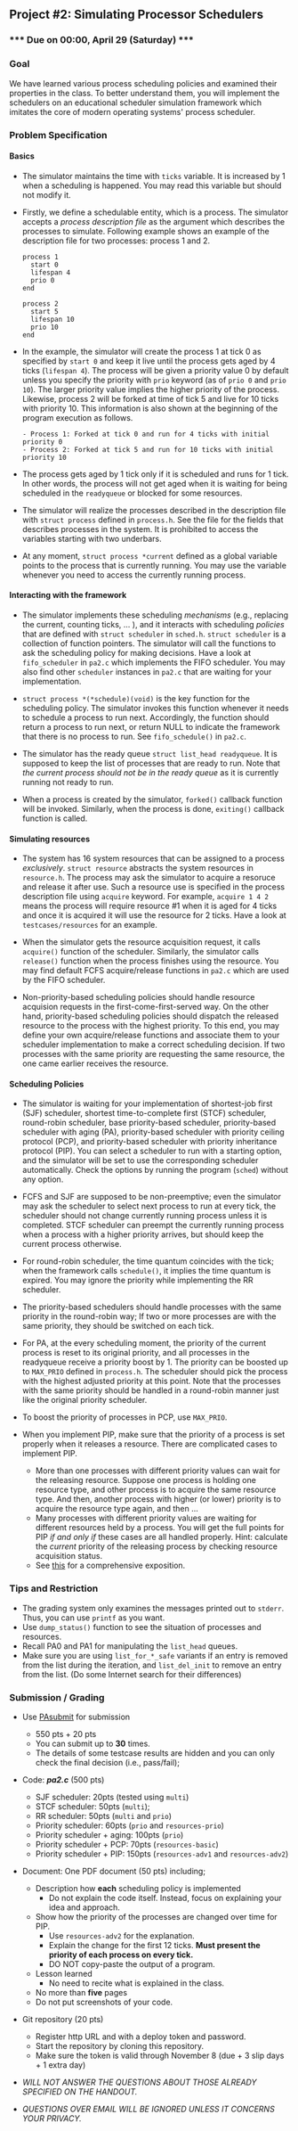 ## Project #2: Simulating Processor Schedulers

### *** Due on 00:00, April 29 (Saturday) ***


### Goal

We have learned various process scheduling policies and examined their properties in the class. To better understand them, you will implement the schedulers on an educational scheduler simulation framework which imitates the core of modern operating systems' process scheduler.


### Problem Specification

#### Basics

- The simulator maintains the time with `ticks` variable. It is increased by 1 when a scheduling is happened. You may read this variable but should not modify it.

- Firstly, we define a schedulable entity, which is a process. The simulator accepts a *process description file* as the argument which describes the processes to simulate. Following example shows an example of the description file for two processes: process 1 and 2.

  ```
  process 1
    start 0
    lifespan 4
    prio 0
  end

  process 2
    start 5
    lifespan 10
    prio 10
  end
  ```

- In the example, the simulator will create the process 1 at tick 0 as specified by `start 0` and keep it live until the process gets aged by 4 ticks (`lifespan 4`). The process will be given a priority value 0 by default unless you specify the priority with `prio` keyword (as of `prio 0` and `prio 10`). The larger priority value implies the higher priority of the process. Likewise, process 2 will be forked at time of tick 5 and live for 10 ticks with priority 10. This information is also shown at the beginning of the program execution as follows.
  ```
  - Process 1: Forked at tick 0 and run for 4 ticks with initial priority 0
  - Process 2: Forked at tick 5 and run for 10 ticks with initial priority 10
  ```
- The process gets aged by 1 tick only if it is scheduled and runs for 1 tick. In other words, the process will not get aged when it is waiting for being scheduled in the `readyqueue` or blocked for some resources.

- The simulator will realize the processes described in the description file with `struct process` defined in `process.h`. See the file for the fields that describes processes in the system. It is prohibited to access the variables starting with two underbars.

- At any moment, `struct process *current` defined as a global variable points to the process that is currently running. You may use the variable whenever you need to access the currently running process.

#### Interacting with the framework

- The simulator implements these scheduling *mechanisms* (e.g., replacing the current, counting ticks, ... ), and it interacts with scheduling *policies* that are defined with `struct scheduler` in `sched.h`. `struct scheduler` is a collection of function pointers. The simulator will call the functions to ask the scheduling policy for making decisions. Have a look at `fifo_scheduler` in `pa2.c` which implements the FIFO scheduler. You may also find other `scheduler` instances in `pa2.c` that are waiting for your implementation.

- `struct process *(*schedule)(void)` is the key function for the scheduling policy. The simulator invokes this function whenever it needs to schedule a process to run next. Accordingly, the function should return a process to run next, or return NULL to indicate the framework that there is no process to run. See `fifo_schedule()` in `pa2.c`.

- The simulator has the ready queue `struct list_head readyqueue`. It is supposed to keep the list of processes that are ready to run. Note that *the current process should not be in the ready queue* as it is currently running not ready to run.

- When a process is created by the simulator, `forked()` callback function will be invoked. Similarly, when the process is done, `exiting()` callback function is called.

#### Simulating resources

- The system has 16 system resources that can be assigned to a process *exclusively*. `struct resource` abstracts the system resources in `resource.h`. The process may ask the simulator to acquire a resoruce and release it after use. Such a resource use is specified in the process description file using `acquire` keyword. For example, `acquire 1 4 2` means the process will require resource #1 when it is aged for 4 ticks and once it is acquired it will use the resource for 2 ticks. Have a look at `testcases/resources` for an example.

- When the simulator gets the resource acquisition request, it calls `acquire()` function of the scheduler. Similarly, the simulator calls `release()` function when the process finishes using the resource. You may find default FCFS acquire/release functions in `pa2.c` which are used by the FIFO scheduler.

- Non-priority-based scheduling policies should handle resource acquision requests in the first-come-first-served way. On the other hand, priority-based scheduling policies should dispatch the released resource to the process with the highest priority. To this end, you may define your own acquire/release functions and associate them to your scheduler implementation to make a correct scheduling decision. If two processes with the same priority are requesting the same resource, the one came earlier receives the resource.


#### Scheduling Policies
- The simulator is waiting for your implementation of shortest-job first (SJF) scheduler, shortest time-to-complete first (STCF) scheduler, round-robin scheduler, base priority-based scheduler, priority-based scheduler with aging (PA), priority-based scheduler with priority ceiling protocol (PCP), and priority-based scheduler with priority inheritance protocol (PIP). You can select a scheduler to run with a starting option, and the simulator will be set to use the corresponding scheduler automatically. Check the options by running the program (`sched`) without any option.

- FCFS and SJF are supposed to be non-preemptive; even the simulator may ask the scheduler to select next process to run at every tick, the scheduler should not change currently running process unless it is completed. STCF scheduler can preempt the currently running process when a process with a higher priority arrives, but should keep the current process otherwise.

- For round-robin scheduler, the time quantum coincides with the tick; when the framework calls `schedule()`, it implies the time quantum is expired. You may ignore the priority while implementing the RR scheduler.

- The priority-based schedulers should handle processes with the same priority in the round-robin way; If two or more processes are with the same priority, they should be switched on each tick.

- For PA, at the every scheduling moment, the priority of the current process is reset to its original priority, and all processes in the readyqueue receive a priority boost by 1. The priority can be boosted up to `MAX_PRIO` defined in `process.h`. The scheduler should pick the process with the highest adjusted priority at this point. Note that the processes with the same priority should be handled in a round-robin manner just like the original priority scheduler.

- To boost the priority of processes in PCP, use `MAX_PRIO`.

- When you implement PIP, make sure that the priority of a process is set properly when it releases a resource. There are complicated cases to implement PIP.
  - More than one processes with different priority values can wait for the releasing resource. Suppose one process is holding one resource type, and other process is to acquire the same resource type. And then, another process with higher (or lower) priority is to acquire the resource type again, and then ...
  - Many processes with different priority values are waiting for different resources held by a process.
  You will get the full points for PIP *if and only if* these cases are all handled properly. Hint: calculate the *current* priority of the releasing process by checking resource acquisition status.
  - See [this](https://www.embedded.com/how-to-use-priority-inheritance/) for a comprehensive exposition.


### Tips and Restriction

- The grading system only examines the messages printed out to `stderr`. Thus, you can use `printf` as you want.
- Use `dump_status()` function to see the situation of processes and resources.
- Recall PA0 and PA1 for manipulating the `list_head` queues.
- Make sure you are using `list_for_*_safe` variants if an entry is removed from the list during the iteration, and `list_del_init` to remove an entry from the list. (Do some Internet search for their differences)


### Submission / Grading

- Use [PAsubmit](https://sslab.ajou.ac.kr/pasubmit) for submission
  - 550 pts + 20 pts
  - You can submit up to **30** times.
  - The details of some testcase results are hidden and you can only check the final decision (i.e., pass/fail);

- Code: ***pa2.c*** (500 pts)
  - SJF scheduler: 20pts (tested using `multi`)
  - STCF scheduler: 50pts (`multi`);
  - RR scheduler:  50pts (`multi` and `prio`)
  - Priority scheduler: 60pts (`prio` and `resources-prio`)
  - Priority scheduler + aging: 100pts (`prio`)
  - Priority scheduler + PCP: 70pts (`resources-basic`)
  - Priority scheduler + PIP: 150pts (`resources-adv1` and `resources-adv2`)

- Document: One PDF document (50 pts) including;
  - Description how **each** scheduling policy is implemented
    - Do not explain the code itself. Instead, focus on explaining your idea and approach.
  - Show how the priority of the processes are changed over time for PIP.
    - Use `resources-adv2` for the explanation.
    - Explain the change for the first 12 ticks. **Must present the priority of each process on every tick.**
    - DO NOT copy-paste the output of a program.
  - Lesson learned
    - No need to recite what is explained in the class.
  - No more than **five** pages
  - Do not put screenshots of your code.

- Git repository (20 pts)
  - Register http URL and with a deploy token and password.
  - Start the repository by cloning this repository.
  - Make sure the token is valid through November 8 (due + 3 slip days + 1 extra day)

- *WILL NOT ANSWER THE QUESTIONS ABOUT THOSE ALREADY SPECIFIED ON THE HANDOUT.*
- *QUESTIONS OVER EMAIL WILL BE IGNORED UNLESS IT CONCERNS YOUR PRIVACY.*

